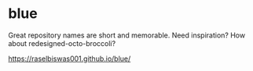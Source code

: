 # blue
Great repository names are short and memorable. Need inspiration? How about redesigned-octo-broccoli?


https://raselbiswas001.github.io/blue/

